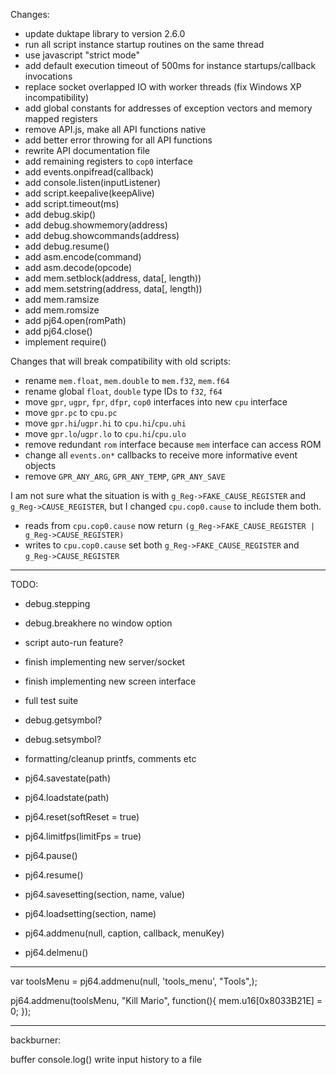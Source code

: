 Changes:

- update duktape library to version 2.6.0
- run all script instance startup routines on the same thread
- use javascript "strict mode"
- add default execution timeout of 500ms for instance startups/callback invocations
- replace socket overlapped IO with worker threads (fix Windows XP incompatibility)
- add global constants for addresses of exception vectors and memory mapped registers
- remove API.js, make all API functions native
- add better error throwing for all API functions
- rewrite API documentation file
- add remaining registers to `cop0` interface
- add events.onpifread(callback)
- add console.listen(inputListener)
- add script.keepalive(keepAlive)
- add script.timeout(ms)
- add debug.skip()
- add debug.showmemory(address)
- add debug.showcommands(address)
- add debug.resume()
- add asm.encode(command)
- add asm.decode(opcode)
- add mem.setblock(address, data[, length))
- add mem.setstring(address, data[, length))
- add mem.ramsize
- add mem.romsize
- add pj64.open(romPath)
- add pj64.close()
- implement require()

Changes that will break compatibility with old scripts:

- rename `mem.float`, `mem.double` to `mem.f32`, `mem.f64`
- rename global `float`, `double` type IDs to `f32`, `f64`
- move `gpr`, `ugpr`, `fpr`, `dfpr`, `cop0` interfaces into new `cpu` interface
- move `gpr.pc` to `cpu.pc`
- move `gpr.hi`/`ugpr.hi` to `cpu.hi`/`cpu.uhi`
- move `gpr.lo`/`ugpr.lo` to `cpu.hi`/`cpu.ulo`
- remove redundant `rom` interface because `mem` interface can access ROM
- change all `events.on*` callbacks to receive more informative event objects
- remove `GPR_ANY_ARG`, `GPR_ANY_TEMP`, `GPR_ANY_SAVE`

I am not sure what the situation is with `g_Reg->FAKE_CAUSE_REGISTER` and `g_Reg->CAUSE_REGISTER`,
but I changed `cpu.cop0.cause` to include them both.

- reads from `cpu.cop0.cause` now return `(g_Reg->FAKE_CAUSE_REGISTER | g_Reg->CAUSE_REGISTER)`
- writes to `cpu.cop0.cause` set both `g_Reg->FAKE_CAUSE_REGISTER` and `g_Reg->CAUSE_REGISTER`

---------------------
TODO:

- debug.stepping
- debug.breakhere no window option
- script auto-run feature?
- finish implementing new server/socket
- finish implementing new screen interface
- full test suite
- debug.getsymbol?
- debug.setsymbol?

- formatting/cleanup printfs, comments etc

- pj64.savestate(path)
- pj64.loadstate(path)
- pj64.reset(softReset = true)
- pj64.limitfps(limitFps = true)
- pj64.pause()
- pj64.resume()
- pj64.savesetting(section, name, value)
- pj64.loadsetting(section, name)

- pj64.addmenu(null, caption, callback, menuKey)
- pj64.delmenu()

-----------------------------

var toolsMenu = pj64.addmenu(null, 'tools_menu', "Tools",);

pj64.addmenu(toolsMenu, "Kill Mario", function(){
    mem.u16[0x8033B21E] = 0;
});

---------------------------

backburner:

buffer console.log()
write input history to a file
